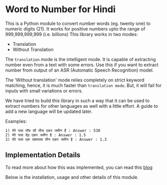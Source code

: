 # Word to Number for Hindi
 
This is a Python module to convert number words (eg. twenty one) to numeric digits (21). It works for positive numbers upto the range of 999,999,999,999 (i.e. billions)
This library works in two modes:
- Translation
- Without Translation

The `translation` mode is the intelligent mode. It is capable of extracting number even from a text with some errors. Use this if you want to extract number from
output of an ASR (Automatic Speech Recognition) model.

The 'Without translation' mode relies completely on strict keyword matching, hence, it is much faster than `translation mode`. But, it will fail for inputs with
small variations or errors.

We have tried to build this library in such a way that it can be used to extract numbers for other languages as well with a little effort. A guide to add
a new language will be updated later.

Examples:
```
1) मेरे पास पाँच सौ तीस एकर जमीन है : Answer : 530
2) मेरे पास देढ़ एकर जमीन है : Answer : 1.5
3) मेरे पास एक दशमलव तीन एकर जमीन है : Answer : 1.3

```
## Implementation Details
To read more about how this was implemented, you can read this [blog](https://docs.google.com/document/d/14RPJ9xrvaM-ct5Q6VkYqRP0hagHSr1zkGvNKo1Q8XOQ/edit?usp=sharing)

Below is the installation, usage and other details of this module.
